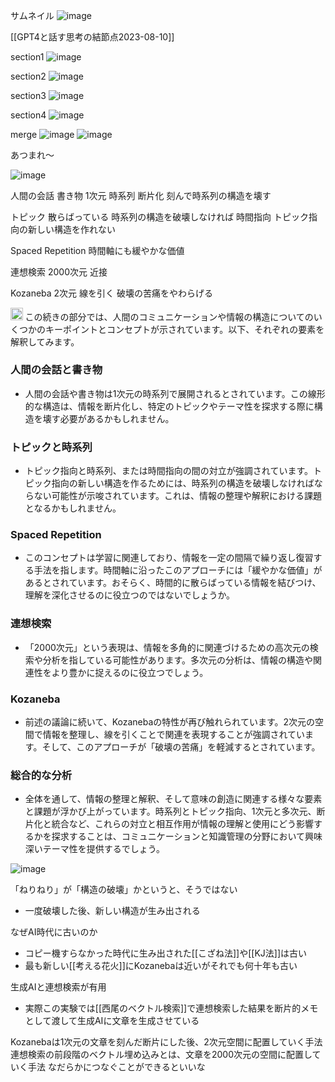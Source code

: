 
サムネイル
![image](https://gyazo.com/38bc5e9288210af1f4c20ede4cae8eab/thumb/1000)


[[GPT4と話す思考の結節点2023-08-10]]

section1
![image](https://gyazo.com/8e4749205073a99e6e4b60b6a5bff418/thumb/1000)

section2
![image](https://gyazo.com/c542497037d757bae5ee517751c88862/thumb/1000)

section3
![image](https://gyazo.com/f50d32dae1d79bad1a374cda8faf3ce9/thumb/1000)


section4
![image](https://gyazo.com/c0cfcb910e8f61077c39c9db3f04955b/thumb/1000)

merge
![image](https://gyazo.com/76b7e09d8c09b4be131a22353ea99fa1/thumb/1000)
![image](https://gyazo.com/6c172bab13c04e2ec7b14f318a4bf13b/thumb/1000)

あつまれ〜

![image](https://gyazo.com/a822dd737784335a916bac60face5551/thumb/1000)

人間の会話
書き物
1次元
時系列
断片化
刻んで時系列の構造を壊す

トピック
散らばっている
時系列の構造を破壊しなければ
時間指向
トピック指向の新しい構造を作れない

Spaced Repetition
時間軸にも緩やかな価値

連想検索
2000次元
近接

Kozaneba
2次元
線を引く
破壊の苦痛をやわらげる

<img src='https://scrapbox.io/api/pages/nishio/gpt/icon' alt='gpt.icon' height="19.5"/>
この続きの部分では、人間のコミュニケーションや情報の構造についてのいくつかのキーポイントとコンセプトが示されています。以下、それぞれの要素を解釈してみます。

### 人間の会話と書き物
- 人間の会話や書き物は1次元の時系列で展開されるとされています。この線形的な構造は、情報を断片化し、特定のトピックやテーマ性を探求する際に構造を壊す必要があるかもしれません。

### トピックと時系列
- トピック指向と時系列、または時間指向の間の対立が強調されています。トピック指向の新しい構造を作るためには、時系列の構造を破壊しなければならない可能性が示唆されています。これは、情報の整理や解釈における課題となるかもしれません。

### Spaced Repetition
- このコンセプトは学習に関連しており、情報を一定の間隔で繰り返し復習する手法を指します。時間軸に沿ったこのアプローチには「緩やかな価値」があるとされています。おそらく、時間的に散らばっている情報を結びつけ、理解を深化させるのに役立つのではないでしょうか。

### 連想検索
- 「2000次元」という表現は、情報を多角的に関連づけるための高次元の検索や分析を指している可能性があります。多次元の分析は、情報の構造や関連性をより豊かに捉えるのに役立つでしょう。

### Kozaneba
- 前述の議論に続いて、Kozanebaの特性が再び触れられています。2次元の空間で情報を整理し、線を引くことで関連を表現することが強調されています。そして、このアプローチが「破壊の苦痛」を軽減するとされています。

### 総合的な分析
- 全体を通して、情報の整理と解釈、そして意味の創造に関連する様々な要素と課題が浮かび上がっています。時系列とトピック指向、1次元と多次元、断片化と統合など、これらの対立と相互作用が情報の理解と使用にどう影響するかを探求することは、コミュニケーションと知識管理の分野において興味深いテーマ性を提供するでしょう。

![image](https://gyazo.com/38bc5e9288210af1f4c20ede4cae8eab/thumb/1000)

「ねりねり」が「構造の破壊」かというと、そうではない
- 一度破壊した後、新しい構造が生み出される

なぜAI時代に古いのか
- コピー機すらなかった時代に生み出された[[こざね法]]や[[KJ法]]は古い
- 最も新しい[[考える花火]]にKozanebaは近いがそれでも何十年も古い

生成AIと連想検索が有用
- 実際この実験では[[西尾のベクトル検索]]で連想検索した結果を断片的メモとして渡して生成AIに文章を生成させている

Kozanebaは1次元の文章を刻んだ断片にした後、2次元空間に配置していく手法
連想検索の前段階のベクトル埋め込みとは、文章を2000次元の空間に配置していく手法
なだらかにつなぐことができるといいな
